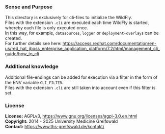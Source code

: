 ### Sense and Purpose ###
This directory is exclusively for cli-files to initialize the WildFly.<br>
Files with the extension `.cli` are executed each time WildFly is started, whereby each file is only executed once.<br>
In this way, for example, `datasources`, `logger` or `deployment-overlays` can be created.<br>
For further details see here: https://access.redhat.com/documentation/en-us/red_hat_jboss_enterprise_application_platform/7.2/html/management_cli_guide/how_to_cli

### Additional knowledge ###
Additional file-endings can be added for execution via a filter in the form of the ENV variable `CLI_FILTER`.<br>
Files with the extension `.cli` are still taken into account even if this filter is set.

### License ###
**License:** AGPLv3, https://www.gnu.org/licenses/agpl-3.0.en.html<br>
**Copyright:** 2014 - 2025 University Medicine Greifswald<br>
**Contact:** https://www.ths-greifswald.de/kontakt/

